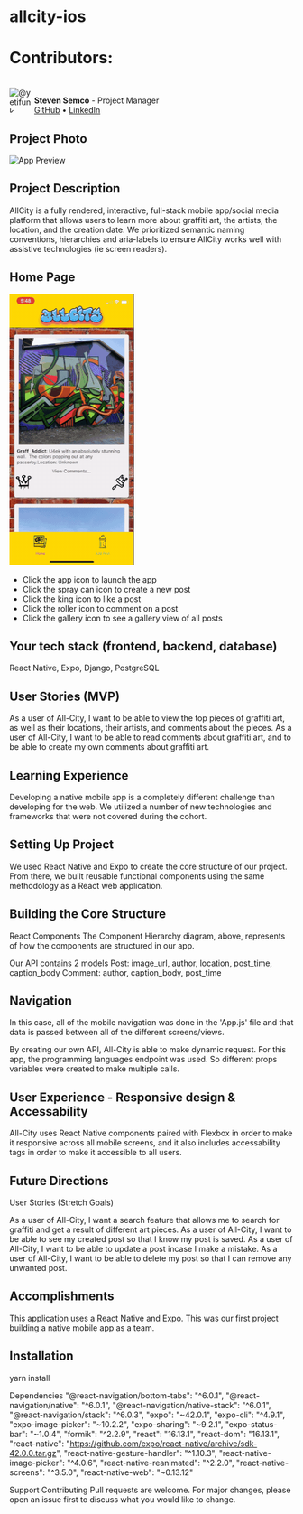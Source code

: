 # allcity-ios
# Contributors:

<br />
<img  align="left" class="avatar avatar-user" src="https://avatars.githubusercontent.com/u/83781116?v=4" width="44" height="44" alt="@yetifunk">

**Steven Semco** - Project Manager<br>
[GitHub](https://github.com/yetifunk) • [LinkedIn](https://www.linkedin.com/in/stevensemco/)

## Project Photo
![App Preview](https://user-images.githubusercontent.com/65795477/128764980-eda26112-5ec2-4118-a11f-6f67eff425f5.png)


## Project Description

AllCity is a fully rendered, interactive, full-stack mobile app/social media platform that allows users to learn more about graffiti art, the artists, the location, and the creation date. We prioritized semantic naming conventions, hierarchies and aria-labels to ensure AllCity works well with assistive technologies (ie screen readers).

## Home Page

<img src="./assets/home_page_scroll.gif" alt="woof home page demo" />

- Click the app icon to launch the app
- Click the spray can icon to create a new post
- Click the king icon to like a post
- Click the roller icon to comment on a post
- Click the gallery icon to see a gallery view of all posts

## Your tech stack (frontend, backend, database)

React Native, Expo, Django, PostgreSQL

## User Stories (MVP)

As a user of All-City, I want to be able to view the top pieces of graffiti art, as well as their locations, their artists, and comments about the pieces.
As a user of All-City, I want to be able to read comments about graffiti art, and to be able to create my own comments about graffiti art.

## Learning Experience

Developing a native mobile app is a completely different challenge than developing for the web. We utilized a number of new technologies and frameworks that were not covered during the cohort.

## Setting Up Project

We used React Native and Expo to create the core structure of our project. From there, we built reusable functional components using the same methodology as a React web application.

## Building the Core Structure

React Components The Component Hierarchy diagram, above, represents of how the components are structured in our app.

Our API contains 2 models
Post: image_url, author, location, post_time, caption_body
Comment: author, caption_body, post_time

## Navigation

In this case, all of the mobile navigation was done in the 'App.js' file and that data is passed between all of the different screens/views.

By creating our own API, All-City is able to make dynamic request. For this app, the programming languages endpoint was used. So different props variables were created to make multiple calls.

## User Experience - Responsive design & Accessability

All-City uses React Native components paired with Flexbox in order to make it responsive across all mobile screens, and it also includes accessability tags in order to make it accessible to all users.

## Future Directions

User Stories (Stretch Goals)

As a user of All-City, I want a search feature that allows me to search for graffiti and get a result of different art pieces.
As a user of All-City, I want to be able to see my created post so that I know my post is saved.
As a user of All-City, I want to be able to update a post incase I make a mistake.
As a user of All-City, I want to be able to delete my post so that I can remove any unwanted post.

## Accomplishments

This application uses a React Native and Expo. This was our first project building a native mobile app as a team.

## Installation

yarn install

Dependencies
"@react-navigation/bottom-tabs": "^6.0.1",
"@react-navigation/native": "^6.0.1",
"@react-navigation/native-stack": "^6.0.1",
"@react-navigation/stack": "^6.0.3",
"expo": "~42.0.1",
"expo-cli": "^4.9.1",
"expo-image-picker": "~10.2.2",
"expo-sharing": "~9.2.1",
"expo-status-bar": "~1.0.4",
"formik": "^2.2.9",
"react": "16.13.1",
"react-dom": "16.13.1",
"react-native": "https://github.com/expo/react-native/archive/sdk-42.0.0.tar.gz",
"react-native-gesture-handler": "^1.10.3",
"react-native-image-picker": "^4.0.6",
"react-native-reanimated": "^2.2.0",
"react-native-screens": "^3.5.0",
"react-native-web": "~0.13.12"

Support
Contributing
Pull requests are welcome. For major changes, please open an issue first to discuss what you would like to change.
